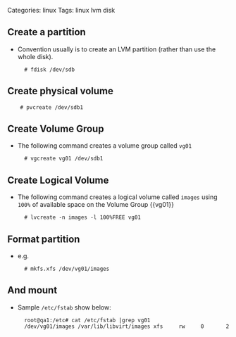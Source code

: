 Categories: linux
Tags: linux
      lvm
      disk


## Create a partition

- Convention usually is to create an LVM partition (rather than use the whole disk).

        # fdisk /dev/sdb

## Create physical volume

        # pvcreate /dev/sdb1

## Create Volume Group

- The following command creates a volume group called `vg01`

        # vgcreate vg01 /dev/sdb1

## Create Logical Volume

- The following command creates a logical volume called `images` using `100%` of available space on the Volume Group {{vg01}}

        # lvcreate -n images -l 100%FREE vg01

## Format partition

- e.g.

        # mkfs.xfs /dev/vg01/images

## And mount

- Sample `/etc/fstab` show below:

        root@qa1:/etc# cat /etc/fstab |grep vg01 
        /dev/vg01/images /var/lib/libvirt/images xfs     rw     0       2